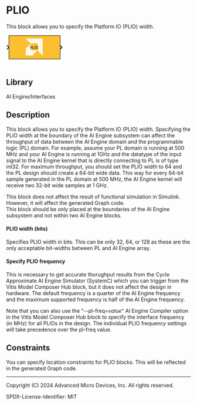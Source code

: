 # PLIO
This block allows you to specify the Platform IO (PLIO) width.

![](./Images/block.png)  

## Library
AI Engine/Interfaces

## Description

This block allows you to specify the Platform IO (PLIO) width.
Specifying the PLIO width at the boundary of the AI Engine subsystem can
affect the throughput of data between the AI Engine domain and the
programmable logic (PL) domain. For example, assume your PL domain is
running at 500 MHz and your AI Engine is running at 1GHz and the datatype of
the input signal to the AI Engine kernel that is directly connecting to
PL is of type int32. For maximum throughput, you should set the PLIO
width to 64 and the PL design should create a 64-bit wide data. This way
for every 64-bit sample generated in the PL domain at 500 MHz, the AI
Engine kernel will receive two 32-bit wide samples at 1 GHz.

<div class="noteBox">
This block does not affect the result of functional simulation in Simulink. However, it will affect the generated Graph code.
</div>

<div class="noteBox">
This block should be only placed at the boundaries of the AI Engine subsystem and not within two AI Engine blocks.
</div>

#### PLIO width (bits) 
Specifies PLIO width in bits. This can be only 32, 64, or 128 as these are the only acceptable bit-widths between PL and AI Engine array. 

#### Specify PLIO frequency
This is necessary to get accurate thorughput results from the Cycle Approximate AI Engine Simulator (SystemC) which you can trigger from the Vitis Model Composer Hub block, but it does not affect the design in hardware. The default frequency is a quarter of the AI Engine frequency and the maximum supported frequency is half of the AI Engine frequency.

Note that you can also use the "--pl-freq=_value_" AI Engine Compiler option in the Vitis Model Composer Hub block to specify the interface frequency (in MHz) for all PLIOs in the design. The individual PLIO frequency settings will take precedence over the pl-freq value.

## Constraints
You can specify location constraints for PLIO blocks. This will be reflected in the generated Graph code.


--------------
Copyright (C) 2024 Advanced Micro Devices, Inc.
All rights reserved.

SPDX-License-Identifier: MIT
